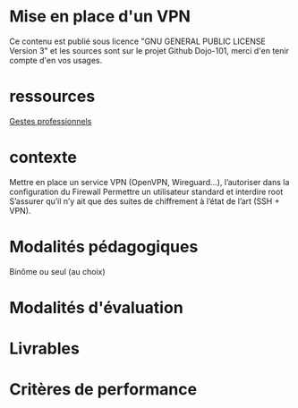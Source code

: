 # Mise en place d'un VPN

Ce contenu est publié sous licence "GNU GENERAL PUBLIC LICENSE Version 3" et les sources sont sur le projet Github Dojo-101, merci d'en tenir compte d'en vos usages.

# ressources

[Gestes professionnels](https://github.com/Aif4thah/Dojo-101)

# contexte

Mettre en place un service VPN (OpenVPN,  Wireguard…), l’autoriser dans la configuration du Firewall
Permettre un utilisateur standard et interdire root
S’assurer qu’il n’y ait que des suites de chiffrement à l’état de l’art (SSH + VPN).



# Modalités pédagogiques

Binôme ou seul (au choix)

# Modalités d'évaluation


# Livrables


# Critères de performance

